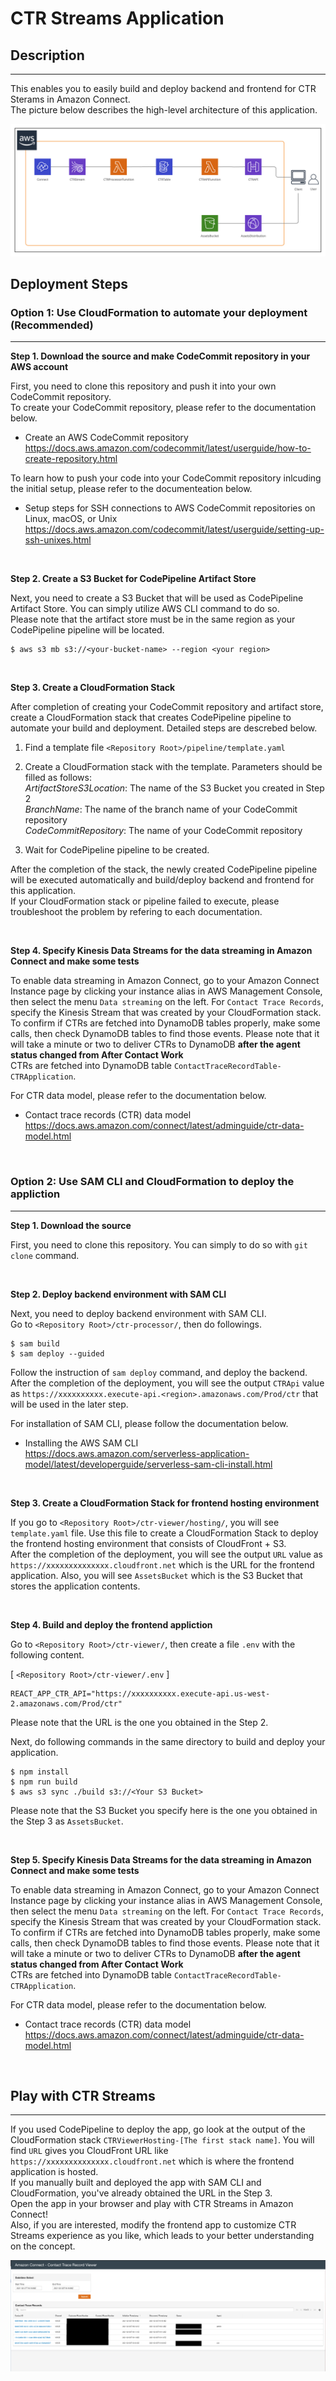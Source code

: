 # CTR Streams Application

## Description
------------
This enables you to easily build and deploy backend and frontend for CTR Sterams in Amazon Connect. <br>
The picture below describes the high-level architecture of this application.

![CTRViewer_1](docs/CTRViewer_1.png)

## Deployment Steps

### Option 1: Use CloudFormation to automate your deployment (Recommended)
------------
**Step 1. Download the source and make CodeCommit repository in your AWS account**<br>

First, you need to clone this repository and push it into your own CodeCommit repository. <br>
To create your CodeCommit repository, please refer to the documentation below.

- Create an AWS CodeCommit repository<br>
https://docs.aws.amazon.com/codecommit/latest/userguide/how-to-create-repository.html

To learn how to push your code into your CodeCommit repository inlcuding the initial setup, please refer to the documenteation below.

- Setup steps for SSH connections to AWS CodeCommit repositories on Linux, macOS, or Unix<br> 
https://docs.aws.amazon.com/codecommit/latest/userguide/setting-up-ssh-unixes.html

<br>

**Step 2. Create a S3 Bucket for CodePipeline Artifact Store**<br>

Next, you need to create a S3 Bucket that will be used as CodePipeline Artifact Store. You can simply utilize AWS CLI command to do so. <br>
Please note that the artifact store must be in the same region as your CodePipeline pipeline will be located. 

```
$ aws s3 mb s3://<your-bucket-name> --region <your region>
```

<br>

**Step 3. Create a CloudFormation Stack**<br>

After completion of creating your CodeCommit repository and artifact store, create a CloudFormation stack that creates CodePipeline pipeline to automate your build and deployment. Detailed steps are descrebed below. <br>

1. Find a template file ```<Repository Root>/pipeline/template.yaml```
2. Create a CloudFormation stack with the template. Parameters should be filled as follows:<br>
<i>ArtifactStoreS3Location</i>: The name of the S3 Bucket you created in Step 2<br>
<i>BranchName</i>: The name of the branch name of your CodeCommit repository<br>
<i>CodeCommitRepository</i>: The name of your CodeCommit repository<br>

3. Wait for CodePipeline pipeline to be created. 

After the completion of the stack, the newly created CodePipeline pipeline will be executed automatically and build/deploy backend and frontend for this application. <br>
If your CloudFormation stack or pipeline failed to execute, please troubleshoot the problem by refering to each documentation. 

<br>

**Step 4. Specify Kinesis Data Streams for the data streaming in Amazon Connect and make some tests**<br>

To enable data streaming in Amazon Connect, go to your Amazon Connect Instance page by clicking your instance alias in AWS Management Console, then select the menu ```Data streaming``` on the left. For ```Contact Trace Records```, specify the Kinesis Stream that was created by your CloudFormation stack. <br>
To confirm if CTRs are fetched into DynamoDB tables properly, make some calls, then check DynamoDB tables to find those events. Please note that it will take a minute or two to deliver CTRs to DynamoDB **after the agent status changed from After Contact Work**<br>
CTRs are fetched into DynamoDB table ```ContactTraceRecordTable-CTRApplication```.

For CTR data model, please refer to the documentation below.

- Contact trace records (CTR) data model<br>
https://docs.aws.amazon.com/connect/latest/adminguide/ctr-data-model.html

<br>

### Option 2: Use SAM CLI and CloudFormation to deploy the appliction
------------
**Step 1. Download the source**<br>

First, you need to clone this repository. You can simply to do so with ```git clone``` command. 

<br>

**Step 2. Deploy backend environment with SAM CLI**<br>

Next, you need to deploy backend environment with SAM CLI. <br>
Go to ```<Repository Root>/ctr-processor/```, then do followings.

```
$ sam build
$ sam deploy --guided
```

Follow the instruction of ```sam deploy``` command, and deploy the backend. <br>
After the completion of the deployment, you will see the output ```CTRApi``` value as ```https://xxxxxxxxxx.execute-api.<region>.amazonaws.com/Prod/ctr``` that will be used in the later step.

For installation of SAM CLI, please follow the documentation below.

* Installing the AWS SAM CLI<br>
https://docs.aws.amazon.com/serverless-application-model/latest/developerguide/serverless-sam-cli-install.html

<br>

**Step 3. Create a CloudFormation Stack for frontend hosting environment**<br>

If you go to ```<Repository Root>/ctr-viewer/hosting/```, you will see ```template.yaml``` file. Use this file to create a CloudFormation Stack to deploy the frontend hosting environment that consists of CloudFront + S3. <br>
After the completion of the deployment, you will see the output ```URL``` value as ```https://xxxxxxxxxxxxxx.cloudfront.net``` which is the URL for the frontend application. Also, you will see ```AssetsBucket``` which is the S3 Bucket that stores the application contents.

<br>

**Step 4. Build and deploy the frontend appliction**<br>

Go to ```<Repository Root>/ctr-viewer/```, then create a file ```.env``` with the following content.

[ ```<Repository Root>/ctr-viewer/.env``` ]
```
REACT_APP_CTR_API="https://xxxxxxxxxx.execute-api.us-west-2.amazonaws.com/Prod/ctr"
```

Please note that the URL is the one you obtained in the Step 2. <br>

Next, do following commands in the same directory to build and deploy your application. 

```
$ npm install
$ npm run build
$ aws s3 sync ./build s3://<Your S3 Bucket>
```

Please note that the S3 Bucket you specify here is the one you obtained in the Step 3 as ```AssetsBucket```. 

<br>

**Step 5. Specify Kinesis Data Streams for the data streaming in Amazon Connect and make some tests**<br>

To enable data streaming in Amazon Connect, go to your Amazon Connect Instance page by clicking your instance alias in AWS Management Console, then select the menu ```Data streaming``` on the left. For ```Contact Trace Records```, specify the Kinesis Stream that was created by your CloudFormation stack. <br>
To confirm if CTRs are fetched into DynamoDB tables properly, make some calls, then check DynamoDB tables to find those events. Please note that it will take a minute or two to deliver CTRs to DynamoDB **after the agent status changed from After Contact Work**<br>
CTRs are fetched into DynamoDB table ```ContactTraceRecordTable-CTRApplication```.

For CTR data model, please refer to the documentation below.

- Contact trace records (CTR) data model<br>
https://docs.aws.amazon.com/connect/latest/adminguide/ctr-data-model.html

<br>


## Play with CTR Streams
------------
If you used CodePipeline to deploy the app, go look at the output of the CloudFormation stack ```CTRViewerHosting-[The first stack name]```. You will find ```URL``` gives you CloudFront URL like ```https://xxxxxxxxxxxxxx.cloudfront.net``` which is where the frontend application is hosted. <br>
If you manually built and deployed the app with SAM CLI and CloudFormation, you've already obtained the URL in the Step 3. <br>
Open the app in your browser and play with CTR Streams in Amazon Connect!<br>
Also, if you are interested, modify the frontend app to customize CTR Streams experience as you like, which leads to your better understanding on the concept. 

![CTRViewer_2](docs/CTRViewer_2.png)